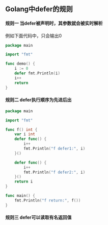 ## Golang中defer的规则

#### 规则一 当defer被声明时，其参数就会被实时解析

例如下面代码中，只会输出0

```go
package main

import "fmt"

func demo() {
	i := 0
	defer fmt.Println(i)
	i++
	return
}
```

#### 规则二 defer执行顺序为先进后出

```go
package main

import "fmt"

func f() int {
	var i int
	defer func() {
		i++
		fmt.Println("f defer1:", i)
	}()

	defer func() {
		i++
		fmt.Println("f defer2:", i)
	}()
	return i
}

func main() {
	fmt.Println("f return:", f())
}
```


#### 规则三 defer可以读取有名返回值